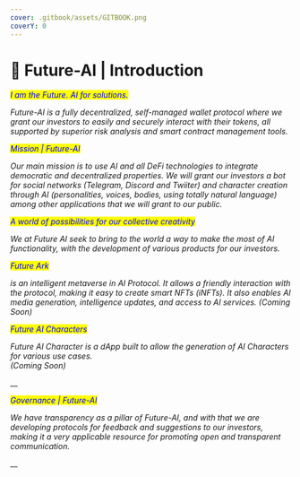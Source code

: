 ```yaml
---
cover: .gitbook/assets/GITBOOK.png
coverY: 0
---
```


# 📌 Future-AI | Introduction

_<mark style="color:blue;">I am the Future. AI for solutions.</mark>_

_Future-AI is a fully decentralized, self-managed wallet protocol where we grant our investors to easily and securely interact with their tokens, all supported by superior risk analysis and smart contract management tools._

_<mark style="color:blue;">Mission | Future-AI</mark>_ <mark style="color:blue;"></mark> <mark style="color:blue;"></mark><mark style="color:blue;"></mark>&#x20;

_Our main mission is to use AI and all DeFi technologies to integrate democratic and decentralized properties. We will grant our investors a bot for social networks (Telegram, Discord and Twiiter) and character creation through AI (personalities, voices, bodies, using totally natural language) among other applications that we will grant to our public._

_<mark style="color:blue;">A world of possibilities for our collective creativity</mark>_

_We at Future AI seek to bring to the world a way to make the most of AI functionality, with the development of various products for our investors._

_<mark style="color:blue;">Future Ark</mark>_

_is an intelligent metaverse in AI Protocol. It allows a friendly interaction with the protocol, making it easy to create smart NFTs (iNFTs). It also enables AI media generation, intelligence updates, and access to AI services. (Coming Soon)_

_<mark style="color:blue;">Future AI Characters</mark>_

_Future AI Character is a dApp built to allow the generation of AI Characters for various use cases._\
_(Coming Soon)_

__

_<mark style="color:blue;">Governance | Future-AI</mark>_ &#x20;

_We have transparency as a pillar of Future-AI, and with that we are developing protocols for feedback and suggestions to our investors, making it a very applicable resource for promoting open and transparent communication._&#x20;

__
